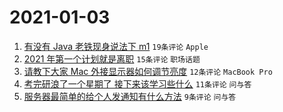 # 2021-01-03

1. [有没有 Java 老铁现身说法下 m1](https://www.v2ex.com/t/741149) `19条评论` `Apple`
1. [2021 年第一个计划就是离职](https://www.v2ex.com/t/741147) `15条评论` `职场话题`
1. [请教下大家 Mac 外接显示器如何调节亮度](https://www.v2ex.com/t/741155) `12条评论` `MacBook Pro`
1. [考完研浪了一个星期了 接下来该学习些什么](https://www.v2ex.com/t/741152) `11条评论` `问与答`
1. [服务器最简单的给个人发通知有什么方法](https://www.v2ex.com/t/741156) `9条评论` `问与答`
